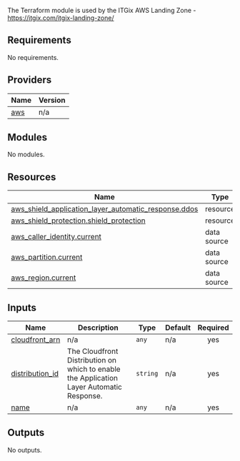 The Terraform module is used by the ITGix AWS Landing Zone - https://itgix.com/itgix-landing-zone/

<!-- BEGIN_TF_DOCS -->
## Requirements

No requirements.

## Providers

| Name | Version |
|------|---------|
| <a name="provider_aws"></a> [aws](#provider\_aws) | n/a |

## Modules

No modules.

## Resources

| Name | Type |
|------|------|
| [aws_shield_application_layer_automatic_response.ddos](https://registry.terraform.io/providers/hashicorp/aws/latest/docs/resources/shield_application_layer_automatic_response) | resource |
| [aws_shield_protection.shield_protection](https://registry.terraform.io/providers/hashicorp/aws/latest/docs/resources/shield_protection) | resource |
| [aws_caller_identity.current](https://registry.terraform.io/providers/hashicorp/aws/latest/docs/data-sources/caller_identity) | data source |
| [aws_partition.current](https://registry.terraform.io/providers/hashicorp/aws/latest/docs/data-sources/partition) | data source |
| [aws_region.current](https://registry.terraform.io/providers/hashicorp/aws/latest/docs/data-sources/region) | data source |

## Inputs

| Name | Description | Type | Default | Required |
|------|-------------|------|---------|:--------:|
| <a name="input_cloudfront_arn"></a> [cloudfront\_arn](#input\_cloudfront\_arn) | n/a | `any` | n/a | yes |
| <a name="input_distribution_id"></a> [distribution\_id](#input\_distribution\_id) | The Cloudfront Distribution on which to enable the Application Layer Automatic Response. | `string` | n/a | yes |
| <a name="input_name"></a> [name](#input\_name) | n/a | `any` | n/a | yes |

## Outputs

No outputs.
<!-- END_TF_DOCS -->
